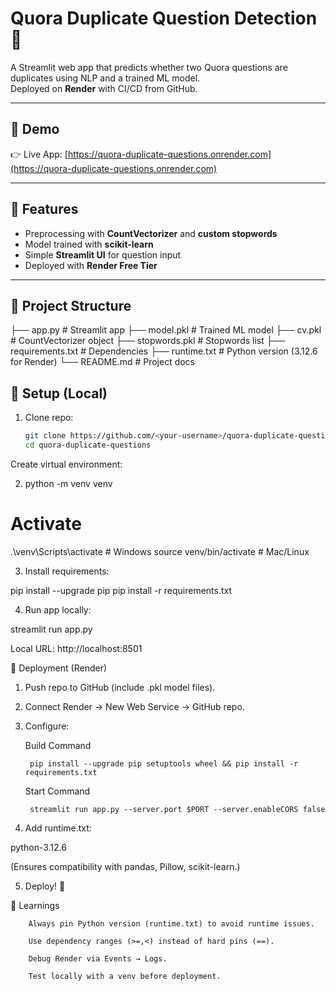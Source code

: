 # Quora Duplicate Question Detection 🚀

A Streamlit web app that predicts whether two Quora questions are duplicates using NLP and a trained ML model.  
Deployed on **Render** with CI/CD from GitHub.

---

## 🔹 Demo
👉 Live App: [https://quora-duplicate-questions.onrender.com](https://quora-duplicate-questions.onrender.com)

---

## 🔹 Features
- Preprocessing with **CountVectorizer** and **custom stopwords**
- Model trained with **scikit-learn**
- Simple **Streamlit UI** for question input
- Deployed with **Render Free Tier**

---

## 🔹 Project Structure
├── app.py # Streamlit app
├── model.pkl # Trained ML model
├── cv.pkl # CountVectorizer object
├── stopwords.pkl # Stopwords list
├── requirements.txt # Dependencies
├── runtime.txt # Python version (3.12.6 for Render)
└── README.md # Project docs

## 🔹 Setup (Local)

1. Clone repo:
   ```bash
   git clone https://github.com/<your-username>/quora-duplicate-questions.git
   cd quora-duplicate-questions

Create virtual environment:

2. python -m venv venv
# Activate
.\venv\Scripts\activate   # Windows
source venv/bin/activate  # Mac/Linux

3. Install requirements:

pip install --upgrade pip
pip install -r requirements.txt


4. Run app locally:

streamlit run app.py


Local URL: http://localhost:8501

🔹 Deployment (Render)

1. Push repo to GitHub (include .pkl model files).

2. Connect Render → New Web Service → GitHub repo.

3. Configure:

   Build Command

        pip install --upgrade pip setuptools wheel && pip install -r requirements.txt


   Start Command

        streamlit run app.py --server.port $PORT --server.enableCORS false


4. Add runtime.txt:

python-3.12.6


(Ensures compatibility with pandas, Pillow, scikit-learn.)

5. Deploy! 🎉

🔹 Learnings

        Always pin Python version (runtime.txt) to avoid runtime issues.

        Use dependency ranges (>=,<) instead of hard pins (==).

        Debug Render via Events → Logs.

        Test locally with a venv before deployment.
